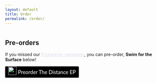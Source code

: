 ```yaml
---
layout: default
title: Order
permalink: /order/
---
```

<div class="section">
  <div class="container">
    <div class="row">
      <div class="one-half column value">
	  <h2>Pre-orders</h2>
		  <p>
		  If you missed our <a style="color: #dde"  href="https://www.kickstarter.com/projects/theoceanhours/the-ocean-hours-swim-for-the-surface?ref=project_build"> Kickstarter campaign</a>, you can pre-order, <strong>Swim for the Surface</strong> below!
		  </p>
		  <style>.bmc-button img{width: 27px !important;margin-bottom: 1px !important;box-shadow: none !important;border: none !important;vertical-align: middle !important;}.bmc-button{line-height: 36px !important;height:37px !important;text-decoration: none !important;display:inline-flex !important;color:#ffffff !important;background-color:#000000 !important;border-radius: 3px !important;border: 1px solid transparent !important;padding: 0px 9px !important;font-size: 17px !important;letter-spacing:-0.08px !important;box-shadow: 0px 1px 2px rgba(190, 190, 190, 0.5) !important;-webkit-box-shadow: 0px 1px 2px 2px rgba(190, 190, 190, 0.5) !important;margin: 0 auto !important;font-family:'Lato', sans-serif !important;-webkit-box-sizing: border-box !important;box-sizing: border-box !important;-o-transition: 0.3s all linear !important;-webkit-transition: 0.3s all linear !important;-moz-transition: 0.3s all linear !important;-ms-transition: 0.3s all linear !important;transition: 0.3s all linear !important;}.bmc-button:hover, .bmc-button:active, .bmc-button:focus {-webkit-box-shadow: 0px 1px 2px 2px rgba(190, 190, 190, 0.5) !important;text-decoration: none !important;box-shadow: 0px 1px 2px 2px rgba(190, 190, 190, 0.5) !important;opacity: 0.85 !important;color:#ffffff !important;}</style><link href="https://fonts.googleapis.com/css?family=Lato&subset=latin,latin-ext" rel="stylesheet"><a class="bmc-button" target="_blank" href="https://www.buymeacoffee.com/theoceanhours"><img src="https://www.buymeacoffee.com/assets/img/BMC-btn-logo.svg" alt="Preorder The Distance EP"><span style="margin-left:5px">Preorder The Distance EP</span></a>
      </div>
    </div>
  </div>
</div>
